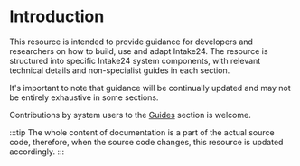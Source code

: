 # Introduction

This resource is intended to provide guidance for developers and researchers on how to build, use and adapt Intake24. The resource is structured into specific Intake24 system components, with relevant technical details and non-specialist guides in each section.

It's important to note that guidance will be continually updated and may not be entirely exhaustive in some sections.

Contributions by system users to the [Guides](/guides/) section is welcome.

:::tip
The whole content of documentation is a part of the actual source code, therefore, when the source code changes, this resource is updated accordingly.
:::
